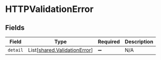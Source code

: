# HTTPValidationError


## Fields

| Field                                                                  | Type                                                                   | Required                                                               | Description                                                            |
| ---------------------------------------------------------------------- | ---------------------------------------------------------------------- | ---------------------------------------------------------------------- | ---------------------------------------------------------------------- |
| `detail`                                                               | List[[shared.ValidationError](../../models/shared/validationerror.md)] | :heavy_minus_sign:                                                     | N/A                                                                    |